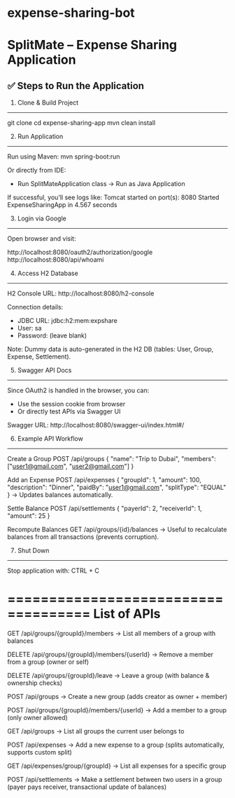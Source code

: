 # expense-sharing-bot

SplitMate – Expense Sharing Application
=======================================

✅ Steps to Run the Application
-------------------------------

1. Clone & Build Project
-------------------------
git clone <your-repo-url>
cd expense-sharing-app
mvn clean install


2. Run Application
------------------
Run using Maven:
mvn spring-boot:run

Or directly from IDE:
- Run SplitMateApplication class → Run as Java Application

If successful, you’ll see logs like:
Tomcat started on port(s): 8080
Started ExpenseSharingApp in 4.567 seconds


3. Login via Google
-------------------
Open browser and visit:

http://localhost:8080/oauth2/authorization/google
http://localhost:8080/api/whoami


4. Access H2 Database
----------------------
H2 Console URL:
http://localhost:8080/h2-console

Connection details:
- JDBC URL: jdbc:h2:mem:expshare
- User: sa
- Password: (leave blank)

Note: Dummy data is auto-generated in the H2 DB (tables: User, Group, Expense, Settlement).


5. Swagger API Docs
-------------------
Since OAuth2 is handled in the browser, you can:
- Use the session cookie from browser
- Or directly test APIs via Swagger UI

Swagger URL:
http://localhost:8080/swagger-ui/index.html#/


6. Example API Workflow
------------------------

Create a Group
POST /api/groups
{
  "name": "Trip to Dubai",
  "members": ["user1@gmail.com", "user2@gmail.com"]
}

Add an Expense
POST /api/expenses
{
  "groupId": 1,
  "amount": 100,
  "description": "Dinner",
  "paidBy": "user1@gmail.com",
  "splitType": "EQUAL"
}
→ Updates balances automatically.

Settle Balance
POST /api/settlements
{
  "payerId": 2,
  "receiverId": 1,
  "amount": 25
}

Recompute Balances
GET /api/groups/{id}/balances
→ Useful to recalculate balances from all transactions (prevents corruption).


7. Shut Down
-------------
Stop application with:
CTRL + C

====================================
List of APIs
====================================

GET /api/groups/{groupId}/members → List all members of a group with balances

DELETE /api/groups/{groupId}/members/{userId} → Remove a member from a group (owner or self)

DELETE /api/groups/{groupId}/leave → Leave a group (with balance & ownership checks)

POST /api/groups → Create a new group (adds creator as owner + member)

POST /api/groups/{groupId}/members/{userId} → Add a member to a group (only owner allowed)

GET /api/groups → List all groups the current user belongs to

POST /api/expenses → Add a new expense to a group (splits automatically, supports custom split)

GET /api/expenses/group/{groupId} → List all expenses for a specific group

POST /api/settlements → Make a settlement between two users in a group (payer pays receiver, transactional update of balances)
